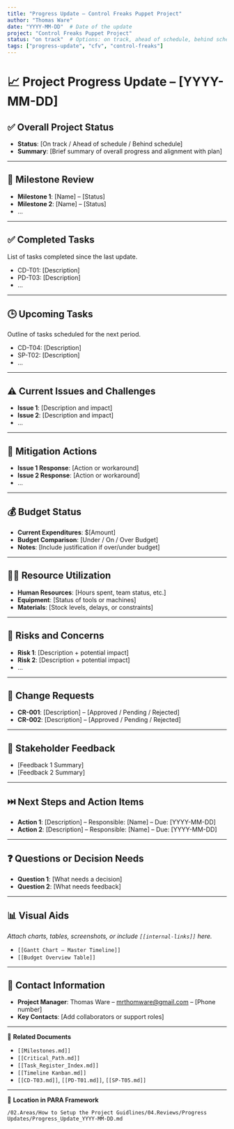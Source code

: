 ```yaml
---
title: "Progress Update – Control Freaks Puppet Project"
author: "Thomas Ware"
date: "YYYY-MM-DD"  # Date of the update
project: "Control Freaks Puppet Project"
status: "on track"  # Options: on track, ahead of schedule, behind schedule
tags: ["progress-update", "cfv", "control-freaks"]
---
```


# 📈 Project Progress Update – [YYYY-MM-DD]

## ✅ Overall Project Status

- **Status**: [On track / Ahead of schedule / Behind schedule]
- **Summary**: [Brief summary of overall progress and alignment with plan]

---

## 🧭 Milestone Review

- **Milestone 1**: [Name] – [Status]
- **Milestone 2**: [Name] – [Status]
- ...

---

## ✅ Completed Tasks

List of tasks completed since the last update.

- CD-T01: [Description]
- PD-T03: [Description]
- ...

---

## 🕒 Upcoming Tasks

Outline of tasks scheduled for the next period.

- CD-T04: [Description]
- SP-T02: [Description]
- ...

---

## ⚠️ Current Issues and Challenges

- **Issue 1**: [Description and impact]
- **Issue 2**: [Description and impact]
- ...

---

## 🔧 Mitigation Actions

- **Issue 1 Response**: [Action or workaround]
- **Issue 2 Response**: [Action or workaround]
- ...

---

## 💰 Budget Status

- **Current Expenditures**: $[Amount]
- **Budget Comparison**: [Under / On / Over Budget]
- **Notes**: [Include justification if over/under budget]

---

## 🧑‍🔧 Resource Utilization

- **Human Resources**: [Hours spent, team status, etc.]
- **Equipment**: [Status of tools or machines]
- **Materials**: [Stock levels, delays, or constraints]

---

## 🚨 Risks and Concerns

- **Risk 1**: [Description + potential impact]
- **Risk 2**: [Description + potential impact]
- ...

---

## 🔄 Change Requests

- **CR-001**: [Description] – [Approved / Pending / Rejected]
- **CR-002**: [Description] – [Approved / Pending / Rejected]

---

## 📣 Stakeholder Feedback

- [Feedback 1 Summary]
- [Feedback 2 Summary]

---

## ⏭️ Next Steps and Action Items

- **Action 1**: [Description] – Responsible: [Name] – Due: [YYYY-MM-DD]
- **Action 2**: [Description] – Responsible: [Name] – Due: [YYYY-MM-DD]

---

## ❓ Questions or Decision Needs

- **Question 1**: [What needs a decision]
- **Question 2**: [What needs feedback]

---

## 📊 Visual Aids

_Attach charts, tables, screenshots, or include `[[internal-links]]` here._

- `[[Gantt Chart – Master Timeline]]`
- `[[Budget Overview Table]]`

---

## 📇 Contact Information

- **Project Manager**: Thomas Ware – mrthomware@gmail.com – [Phone number]
- **Key Contacts**: [Add collaborators or support roles]

---

📎 **Related Documents**

- `[[Milestones.md]]`  
- `[[Critical_Path.md]]`  
- `[[Task_Register_Index.md]]`  
- `[[Timeline Kanban.md]]`  
- `[[CD-T03.md]]`, `[[PD-T01.md]]`, `[[SP-T05.md]]`

---

📁 **Location in PARA Framework**

`/02.Areas/How to Setup the Project Guidlines/04.Reviews/Progress Updates/Progress_Update_YYYY-MM-DD.md`
